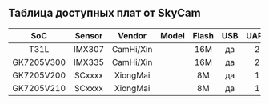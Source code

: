 
## Таблица доступных плат от SkyCam

| SoC        | Sensor | Vendor        | Model      | Flash | USB   | UART  | Ethernet | GPIO | WiFi   | OpenIPC |
|:----------:|:------:|:-------------:|:----------:|:-----:|:-----:|:-----:|:--------:|:----:|:------:|:-------:|
| T31L       | IMX307 | CamHi/Xin     |            | 16M   | да    | 2     | да       |  6   | mt7601 |  готов  |
| GK7205V300 | IMX335 | CamHi/Xin     |            | 16M   | да    | 2     | да       |  6   | mt7601 |  [готов](https://openipc.org/cameras/vendors/goke/socs/gk7205v300)  |
| GK7205V200 | SCxxxx | XiongMai      |            | 8M    | да    | 1     | да       |  2   | нет    |  [готов](https://openipc.org/cameras/vendors/goke/socs/gk7205v200)  |
| GK7205V210 | SCxxxx | XiongMai      |            | 8M    | да    | 1     | да       |  2   | нет    |  готов  |

